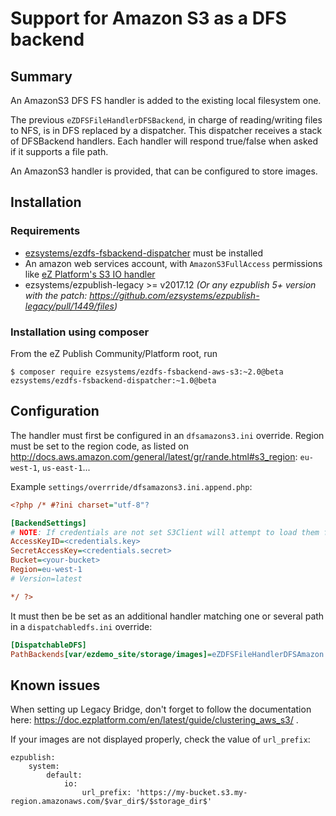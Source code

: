 # Support for Amazon S3 as a DFS backend

## Summary

An AmazonS3 DFS FS handler is added to the existing local filesystem one.

The previous `eZDFSFileHandlerDFSBackend`, in charge of reading/writing files to NFS, is in DFS replaced by a dispatcher.
This dispatcher receives a stack of DFSBackend handlers. Each handler will respond true/false when asked if it supports
a file path.

An AmazonS3 handler is provided, that can be configured to store images.

## Installation

### Requirements
- [ezsystems/ezdfs-fsbackend-dispatcher](https://github.com/ezcommunity/ezdfs-fsbackend-dispatcher) must be installed
- An amazon web services account, with `AmazonS3FullAccess` permissions like [eZ Platform's S3 IO handler](https://doc.ezplatform.com/en/latest/guide/clustering_aws_s3/#toc)
- ezsystems/ezpublish-legacy >= v2017.12 _(Or any ezpublish 5+ version with the patch: https://github.com/ezsystems/ezpublish-legacy/pull/1449/files)_

### Installation using composer
From the eZ Publish Community/Platform root, run
```
$ composer require ezsystems/ezdfs-fsbackend-aws-s3:~2.0@beta ezsystems/ezdfs-fsbackend-dispatcher:~1.0@beta
```

## Configuration

The handler must first be configured in an `dfsamazons3.ini` override. Region must be set to the region code, as listed on http://docs.aws.amazon.com/general/latest/gr/rande.html#s3_region: `eu-west-1`, `us-east-1`...

Example `settings/overrride/dfsamazons3.ini.append.php`:
```ini
<?php /* #?ini charset="utf-8"?

[BackendSettings]
# NOTE: If credentials are not set S3Client will attempt to load them from your environment
AccessKeyID=<credentials.key>
SecretAccessKey=<credentials.secret>
Bucket=<your-bucket>
Region=eu-west-1
# Version=latest

*/ ?>
```

It must then be be set as an additional handler matching one or several path in a `dispatchabledfs.ini` override:

```ini
[DispatchableDFS]
PathBackends[var/ezdemo_site/storage/images]=eZDFSFileHandlerDFSAmazon
```

## Known issues

When setting up Legacy Bridge, don't forget to follow the documentation here: https://doc.ezplatform.com/en/latest/guide/clustering_aws_s3/ . 

If your images are not displayed properly, check the value of `url_prefix`:

```
ezpublish:
    system:
        default:
            io:
                url_prefix: 'https://my-bucket.s3.my-region.amazonaws.com/$var_dir$/$storage_dir$'
```
